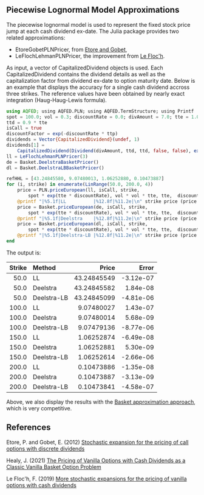 ## Piecewise Lognormal Model Approximations
The piecewise lognormal model is used to represent the fixed stock price jump at each cash dividend ex-date.
The Julia package provides two related approximations:

* EtoreGobetPLNPricer, from [Etore and Gobet](https://hal.archives-ouvertes.fr/hal-00507787),
* LeFlochLehmanPLNPricer, the improvement from [Le Floc'h](https://papers.ssrn.com/sol3/papers.cfm?abstract_id=2698283).


As input, a vector of CapitalizedDividend objects is used. Each CapitalizedDividend contains the dividend details as well as the capitalization factor from dividend ex-date to option maturity date. Below is an example that displays the accuracy for a single cash dividend accross three strikes.
The reference values have been obtained by nearly exact integration (Haug-Haug-Lewis formula).
```julia
using AQFED; using AQFED.PLN; using AQFED.TermStructure; using Printf
spot = 100.0; vol = 0.3; discountRate = 0.0; divAmount = 7.0; tte = 1.0; ttp = tte
ttd = 0.9 * tte
isCall = true
discountFactor = exp(-discountRate * ttp)
dividends = Vector{CapitalizedDividend}(undef, 1)
dividends[1] =
    CapitalizedDividend(Dividend(divAmount, ttd, ttd, false, false), exp((tte - ttd) * discountRate))
ll = LeFlochLehmanPLNPricer(3)
de = Basket.DeelstraBasketPricer()
dl = Basket.DeelstraLBBasketPricer()

refHHL = [43.24845580, 9.07480013, 1.06252880, 0.10473887]
for (i, strike) in enumerate(LinRange(50.0, 200.0, 4))
    price = PLN.priceEuropean(ll, isCall, strike,
        spot * exp(tte * discountRate), vol * vol * tte, tte,  discountFactor, dividends)
    @printf "|%5.1f|LL          |%12.8f|%11.2e|\n" strike price (price - refHHL[i])
    price = Basket.priceEuropean(de, isCall, strike,
        spot * exp(tte * discountRate), vol * vol * tte, tte,  discountFactor, dividends)
    @printf "|%5.1f|Deelstra    |%12.8f|%11.2e|\n" strike price (price - refHHL[i])
    price = Basket.priceEuropean(dl, isCall, strike,
        spot * exp(tte * discountRate), vol * vol * tte, tte,  discountFactor, dividends)
    @printf "|%5.1f|Deelstra-LB |%12.8f|%11.2e|\n" strike price (price - refHHL[i])
end
```
The output is:

|Strike|Method     | Price      |  Error    |
|----:|:-----------|-----------:|----------:|
| 50.0|LL          | 43.24845549|  -3.12e-07|
| 50.0|Deelstra    | 43.24845582|   1.84e-08|
| 50.0|Deelstra-LB | 43.24845099|  -4.81e-06|
|100.0|LL          |  9.07480027|   1.43e-07|
|100.0|Deelstra    |  9.07480014|   5.68e-09|
|100.0|Deelstra-LB |  9.07479136|  -8.77e-06|
|150.0|LL          |  1.06252874|  -6.49e-08|
|150.0|Deelstra    |  1.06252881|   5.30e-09|
|150.0|Deelstra-LB |  1.06252614|  -2.66e-06|
|200.0|LL          |  0.10473886|  -1.35e-08|
|200.0|Deelstra    |  0.10473887|  -3.13e-09|
|200.0|Deelstra-LB |  0.10473841|  -4.58e-07|

Above, we also display the results with the [Basket approximation approach](https://github.com/jherekhealy/AQFED.jl/tree/master/src/basket), which is very competitive.

## References
Etore, P. and Gobet, E. (2012) [Stochastic expansion for the pricing of call options with discrete dividends](https://hal.archives-ouvertes.fr/hal-00507787/file/dividende_v_final.pdf)

Healy, J. (2021) [The Pricing of Vanilla Options with Cash Dividends as a Classic Vanilla Basket Option Problem](https://arxiv.org/abs/2106.12971)

Le Floc'h, F. (2019) [More stochastic expansions for the pricing of vanilla options with cash dividends](https://arxiv.org/pdf/2106.12051)

